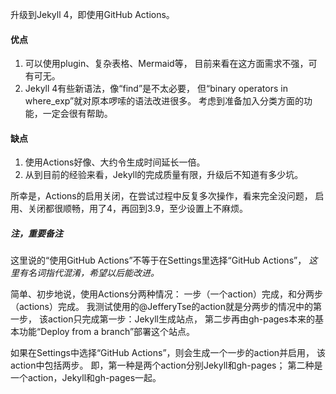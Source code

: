 升级到Jekyll 4，即使用GitHub Actions。

#### 优点
1. 可以使用plugin、复杂表格、Mermaid等，
目前来看在这方面需求不强，可有可无。
1. Jekyll 4有些新语法，像“find”是不太必要，
但“binary operators in where_exp”就对原本啰嗦的语法改进很多。
考虑到准备加入分类方面的功能，一定会很有帮助。

#### 缺点
1. 使用Actions好像、大约令生成时间延长一倍。
2. 从到目前的经验来看，Jekyll的完成质量有限，升级后不知道有多少坑。

所幸是，Actions的启用关闭，在尝试过程中反复多次操作，看来完全没问题，
启用、关闭都很顺畅，用了4，再回到3.9，至少设置上不麻烦。

##### 注，重要备注
这里说的“使用GitHub Actions”不等于在Settings里选择“GitHub Actions”，
*这里有名词指代混淆，希望以后能改进。*

简单、初步地说，使用Actions分两种情况：
一步（一个action）完成，和分两步（actions）完成。
我测试使用的@JefferyTse的action就是分两步的情况中的第一步，
该action只完成第一步：Jekyll生成站点，
第二步再由gh-pages本来的基本功能“Deploy from a branch”部署这个站点。

如果在Settings中选择“GitHub Actions”，则会生成一个一步的action并启用，
该action中包括两步。
即，第一种是两个action分别Jekyll和gh-pages；
第二种是一个action，Jekyll和gh-pages一起。

